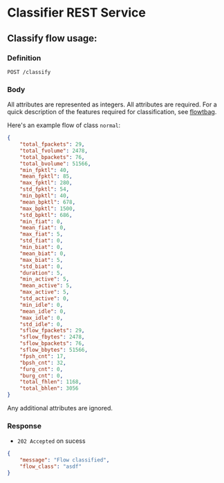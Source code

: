 # Classifier REST Service

## Classify flow usage:

### Definition

`POST /classify`

### Body

All attributes are represented as integers. All attributes are required.
For a quick description of the features required for classification, see [flowtbag](https://github.com/DanielArndt/flowtbag/wiki/features).

Here's an example flow of class `normal`:

```json
{
    "total_fpackets": 29,
    "total_fvolume": 2478,
    "total_bpackets": 76,
    "total_bvolume": 51566,
    "min_fpktl": 40,
    "mean_fpktl": 85,
    "max_fpktl": 280,
    "std_fpktl": 54,
    "min_bpktl": 40,
    "mean_bpktl": 678,
    "max_bpktl": 1500,
    "std_bpktl": 686,
    "min_fiat": 0,
    "mean_fiat": 0,
    "max_fiat": 5,
    "std_fiat": 0,
    "min_biat": 0,
    "mean_biat": 0,
    "max_biat": 5,
    "std_biat": 0,
    "duration": 5,
    "min_active": 5, 
    "mean_active": 5, 
    "max_active": 5, 
    "std_active": 0,
    "min_idle": 0, 
    "mean_idle": 0,
    "max_idle": 0, 
    "std_idle": 0,
    "sflow_fpackets": 29, 
    "sflow_fbytes": 2478, 
    "sflow_bpackets": 76,
    "sflow_bbytes": 51566,
    "fpsh_cnt": 17, 
    "bpsh_cnt": 32, 
    "furg_cnt": 0, 
    "burg_cnt": 0, 
    "total_fhlen": 1168,
    "total_bhlen": 3056
}
```

Any additional attributes are ignored.

### Response

- `202 Accepted` on sucess

```json
{
    "message": "Flow classified", 
    "flow_class": "asdf"
}
```